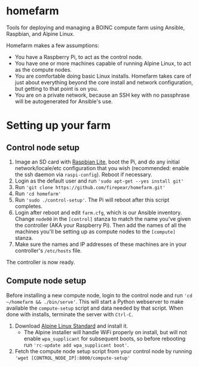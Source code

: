 # homefarm
Tools for deploying and managing a BOINC compute farm using Ansible, Raspbian, and Alpine Linux.

Homefarm makes a few assumptions:

* You have a Raspberry Pi, to act as the control node.
* You have one or more machines capable of running Alpine Linux, to
  act as the compute nodes.
* You are comfortable doing basic Linux installs. Homefarm takes
  care of just about everything beyond the core install and network
  configuration, but getting to that point is on you.
* You are on a private network, because an SSH key with no passphrase
  will be autogenerated for Ansible's use.

# Setting up your farm

## Control node setup

1. Image an SD card with [Raspbian
   Lite](https://www.raspberrypi.org/downloads/raspbian/), boot the
   Pi, and do any initial network/locale/etc configuration that you
   wish (recommended: enable the ssh daemon via
   `raspi-config`). Reboot if necessary.
1. Login as the default user and run `'sudo apt-get --yes install git'`
1. Run `'git clone https://github.com/firepear/homefarm.git'`
1. Run `'cd homefarm'`
1. Run `'sudo ./control-setup'`. The Pi will reboot after this
   script completes.
1. Login after reboot and edit `farm.cfg`, which is our Ansible
   inventory. Change `node00` in the `[control]` stanza to match the
   name you've given the controller (AKA your Raspberry Pi). Then add
   the names of all the machines you'll be setting up as compute nodes
   to the `[compute]` stanza.
1. Make sure the names and IP addresses of these machines are in your
   controller's `/etc/hosts` file.

The controller is now ready.

## Compute node setup

Before installing a new compute node, login to the control node and
run `'cd ~/homefarm && ./bin/serve'`. This will start a Python webserver
to make available the `compute-setup` script and data needed by that
script. When done with installs, terminate the server with `Ctrl-C`.

1. Download [Alpine Linux
   Standard](https://alpinelinux.org/downloads/) and install it.
    * The Alpine installer will handle WiFi properly on install, but
      will not enable `wpa_supplicant` for subsequent boots, so before
      rebooting run `'rc-update add wpa_supplicant boot'`.
1. Fetch the compute node setup script from your control node by
   running `'wget [CONTROL_NODE_IP]:8000/compute-setup'`
